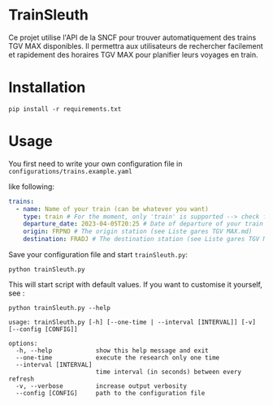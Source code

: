 # TrainSleuth

Ce projet utilise l'API de la SNCF pour trouver automatiquement des trains TGV MAX disponibles. Il permettra aux utilisateurs de rechercher facilement et rapidement des horaires TGV MAX pour planifier leurs voyages en train.

# Installation

```shell
pip install -r requirements.txt
```

# Usage

You first need to write your own configuration file in `configurations/trains.example.yaml` 

like following:

```yaml
trains:
  - name: Name of your train (can be whatever you want)
    type: train # For the moment, only 'train' is supported --> check for a specific train
    departure_date: 2023-04-05T20:25 # Date of departure of your train (make sure the time is corresponding to an existing train)
    origin: FRPNO # The origin station (see Liste gares TGV MAX.md)
    destination: FRADJ # The destination station (see Liste gares TGV MAX.md)
```

Save your configuration file and start `trainSleuth.py`:

```shell
python trainSleuth.py
```

This will start script with default values. If you want to customise it yourself, see :

```shell
python trainSleuth.py --help
```

```
usage: trainSleuth.py [-h] [--one-time | --interval [INTERVAL]] [-v] [--config [CONFIG]]

options:
  -h, --help            show this help message and exit
  --one-time            execute the research only one time
  --interval [INTERVAL]
                        time interval (in seconds) between every refresh
  -v, --verbose         increase output verbosity
  --config [CONFIG]     path to the configuration file
```